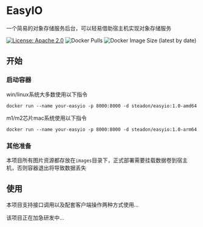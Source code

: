 # EasyIO

一个简易的对象存储服务后台，可以轻易借助宿主机实现对象存储服务

[![License: Apache 2.0](https://img.shields.io/badge/License-Apache%202.0-blue.svg)](https://opensource.org/licenses/Apache-2.0)
![Docker Pulls](https://img.shields.io/docker/pulls/steadon/easyio?color=green)
![Docker Image Size (latest by date)](https://img.shields.io/docker/image-size/steadon/easyio)

## 开始

### 启动容器

win/linux系统大多数使用以下指令

```
docker run --name your-easyio -p 8000:8000 -d steadon/easyio:1.0-amd64
```

m1/m2芯片mac系统使用以下指令

```
docker run --name your-easyio -p 8000:8000 -d steadon/easyio:1.0-arm64
```

### 其他准备

本项目所有图片资源都存放在`images`目录下，正式部署需要挂载数据卷到宿主机，否则容器退出将导致数据丢失

## 使用

本项目支持接口调用以及配套客户端操作两种方式使用...


该项目正在加急研发中...
